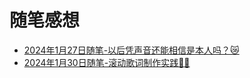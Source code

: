 # 随笔感想

* [2024年1月27日随笔-以后凭声音还能相信是本人吗？😿](Essay/Essays/20240127.md)
* [2024年1月30日随笔-滚动歌词制作实践🎵🎶](Essay/Essays/20240130.md)


